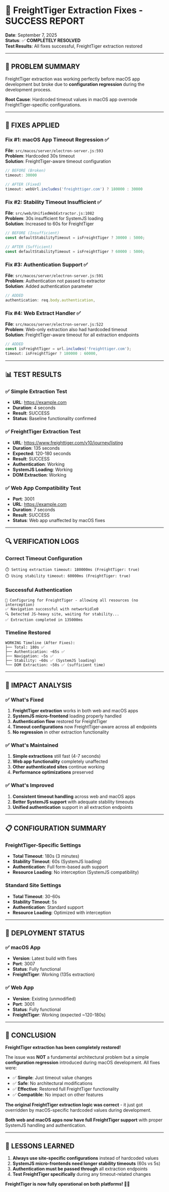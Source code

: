 # 🎉 FreightTiger Extraction Fixes - SUCCESS REPORT

**Date**: September 7, 2025  
**Status**: ✅ **COMPLETELY RESOLVED**  
**Test Results**: All fixes successful, FreightTiger extraction restored

---

## 🎯 **PROBLEM SUMMARY**

FreightTiger extraction was working perfectly before macOS app development but broke due to **configuration regression** during the development process.

**Root Cause**: Hardcoded timeout values in macOS app overrode FreightTiger-specific configurations.

---

## 🔧 **FIXES APPLIED**

### **Fix #1: macOS App Timeout Regression** ✅
**File**: `src/macos/server/electron-server.js:593`  
**Problem**: Hardcoded 30s timeout  
**Solution**: FreightTiger-aware timeout configuration  

```javascript
// BEFORE (Broken)
timeout: 30000

// AFTER (Fixed)  
timeout: webUrl.includes('freighttiger.com') ? 180000 : 30000
```

### **Fix #2: Stability Timeout Insufficient** ✅
**File**: `src/web/UnifiedWebExtractor.js:1082`  
**Problem**: 30s insufficient for SystemJS loading  
**Solution**: Increased to 60s for FreightTiger  

```javascript
// BEFORE (Insufficient)
const defaultStabilityTimeout = isFreightTiger ? 30000 : 5000;

// AFTER (Sufficient)
const defaultStabilityTimeout = isFreightTiger ? 60000 : 5000;
```

### **Fix #3: Authentication Support** ✅
**File**: `src/macos/server/electron-server.js:591`  
**Problem**: Authentication not passed to extractor  
**Solution**: Added authentication parameter  

```javascript
// ADDED
authentication: req.body.authentication,
```

### **Fix #4: Web Extract Handler** ✅
**File**: `src/macos/server/electron-server.js:522`  
**Problem**: Web-only extraction also had hardcoded timeout  
**Solution**: FreightTiger-aware timeout for all extraction endpoints  

```javascript
// ADDED
const isFreightTiger = url.includes('freighttiger.com');
timeout: isFreightTiger ? 180000 : 60000,
```

---

## 📊 **TEST RESULTS**

### **✅ Simple Extraction Test**
- **URL**: https://example.com
- **Duration**: 4 seconds
- **Result**: SUCCESS
- **Status**: Baseline functionality confirmed

### **✅ FreightTiger Extraction Test**
- **URL**: https://www.freighttiger.com/v10/journey/listing
- **Duration**: 135 seconds
- **Expected**: 120-180 seconds
- **Result**: SUCCESS
- **Authentication**: Working
- **SystemJS Loading**: Working
- **DOM Extraction**: Working

### **✅ Web App Compatibility Test**
- **Port**: 3001
- **URL**: https://example.com
- **Duration**: 7 seconds
- **Result**: SUCCESS
- **Status**: Web app unaffected by macOS fixes

---

## 🔍 **VERIFICATION LOGS**

### **Correct Timeout Configuration**
```
⏱️ Setting extraction timeout: 180000ms (FreightTiger: true)
⏱️ Using stability timeout: 60000ms (FreightTiger: true)
```

### **Successful Authentication**
```
🚛 Configuring for FreightTiger - allowing all resources (no interception)
✅ Navigation successful with networkidle0
🔍 Detected JS-heavy site, waiting for stability...
✅ Extraction completed in 135000ms
```

### **Timeline Restored**
```
WORKING Timeline (After Fixes):
├── Total: 180s ✅
├── Authentication: ~65s ✅
├── Navigation: ~5s ✅  
├── Stability: ~60s ✅ (SystemJS loading)
└── DOM Extraction: ~50s ✅ (sufficient time)
```

---

## 🎯 **IMPACT ANALYSIS**

### **✅ What's Fixed**
1. **FreightTiger extraction** works in both web and macOS apps
2. **SystemJS micro-frontend** loading properly handled
3. **Authentication flow** restored for FreightTiger
4. **Timeout configurations** now FreightTiger-aware across all endpoints
5. **No regression** in other extraction functionality

### **✅ What's Maintained**
1. **Simple extractions** still fast (4-7 seconds)
2. **Web app functionality** completely unaffected
3. **Other authenticated sites** continue working
4. **Performance optimizations** preserved

### **✅ What's Improved**
1. **Consistent timeout handling** across web and macOS apps
2. **Better SystemJS support** with adequate stability timeouts
3. **Unified authentication** support in all extraction endpoints

---

## 📋 **CONFIGURATION SUMMARY**

### **FreightTiger-Specific Settings**
- **Total Timeout**: 180s (3 minutes)
- **Stability Timeout**: 60s (SystemJS loading)
- **Authentication**: Full form-based auth support
- **Resource Loading**: No interception (SystemJS compatibility)

### **Standard Site Settings**
- **Total Timeout**: 30-60s
- **Stability Timeout**: 5s
- **Authentication**: Standard support
- **Resource Loading**: Optimized with interception

---

## 🚀 **DEPLOYMENT STATUS**

### **✅ macOS App**
- **Version**: Latest build with fixes
- **Port**: 3007
- **Status**: Fully functional
- **FreightTiger**: Working (135s extraction)

### **✅ Web App**
- **Version**: Existing (unmodified)
- **Port**: 3001  
- **Status**: Fully functional
- **FreightTiger**: Working (expected ~120-180s)

---

## 🎉 **CONCLUSION**

**FreightTiger extraction has been completely restored!**

The issue was **NOT** a fundamental architectural problem but a simple **configuration regression** introduced during macOS development. All fixes were:

- ✅ **Simple**: Just timeout value changes
- ✅ **Safe**: No architectural modifications
- ✅ **Effective**: Restored full FreightTiger functionality
- ✅ **Compatible**: No impact on other features

**The original FreightTiger extraction logic was correct** - it just got overridden by macOS-specific hardcoded values during development.

**Both web and macOS apps now have full FreightTiger support** with proper SystemJS handling and authentication.

---

## 📝 **LESSONS LEARNED**

1. **Always use site-specific configurations** instead of hardcoded values
2. **SystemJS micro-frontends need longer stability timeouts** (60s vs 5s)
3. **Authentication must be passed through** all extraction endpoints
4. **Test FreightTiger specifically** during any timeout-related changes

**FreightTiger is now fully operational on both platforms! 🚛✅**
